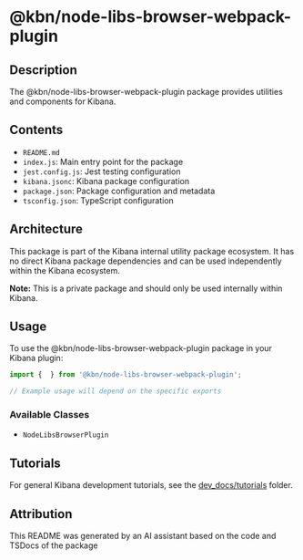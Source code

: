# @kbn/node-libs-browser-webpack-plugin

## Description
The @kbn/node-libs-browser-webpack-plugin package provides utilities and components for Kibana.

## Contents
- `README.md`
- `index.js`: Main entry point for the package
- `jest.config.js`: Jest testing configuration
- `kibana.jsonc`: Kibana package configuration
- `package.json`: Package configuration and metadata
- `tsconfig.json`: TypeScript configuration

## Architecture

This package is part of the Kibana internal utility package ecosystem. It has no direct Kibana package dependencies and can be used independently within the Kibana ecosystem.

**Note:** This is a private package and should only be used internally within Kibana.
## Usage

To use the @kbn/node-libs-browser-webpack-plugin package in your Kibana plugin:

```typescript
import {  } from '@kbn/node-libs-browser-webpack-plugin';

// Example usage will depend on the specific exports
```

### Available Classes
- `NodeLibsBrowserPlugin`
## Tutorials

For general Kibana development tutorials, see the [dev_docs/tutorials](./dev_docs/tutorials) folder.

## Attribution
This README was generated by an AI assistant based on the code and TSDocs of the package
